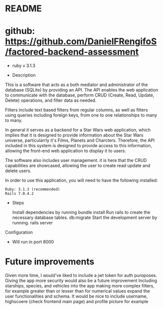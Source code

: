 # README
# github: https://github.com/DanielFRengifoS/factored-backend-assessment

* ruby v 3.1.3

* Description

This is a software that acts as a both mediator and administrator of the database (SQLite) by providing an API. The API enables the web application to communicate with the database, perform CRUD (Create, Read, Update, Delete) operations, and filter data as needed.

Filters include text based filters from regular columns, as well as filters using queries including foreign keys, from one to one relationships to many to many.

In general it serves as a backend for a Star Wars web application, which implies that it is designed to provide information about the Star Wars universe, particularrly it's Films, Planets and Charcters. Therefore, the API included in this system is designed to provide access to this information, allowing the front-end web application to display it to users.

The software also includes user management. it is here that the CRUD capabilities are showcased, allowing the user to create read update and delete users.

In order to use this application, you will need to have the following installed:

    Ruby: 3.1.3 (recommended)
    Rails 7.0.4.2

* Steps

    Install dependencies by running 
        bundle install
    Run rails to create the necessary database tables.
        db:migrate
    Start the development server by running.
        rails server

Configuration

- Will run in port 8000

# Future improvements

Given more time, I would've liked to include a jwt token for auth puroposes.
Giving the app more security would also be a future improvement
Including starships, species, and vehicles into the app
making more complex filters, for example greater than or lesser than for numerical values
expand the user functionalities and schema. It would be nice to include username, highscoere (check frontend main page) and profile picture for example
